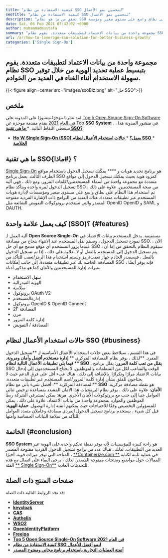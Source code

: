 ```yaml
---
title: "كيفية الاستفادة من نظام SSO لتحسين نمو الأعمال" 
seoTitle: "كيفية الاستفادة من نظام SSO لتحسين نمو الأعمال" 
description: "تحقق من ما هو نظام SSO وكيف يؤثر على نمو عملك. تستخدم أنظمة تسجيل الدخول الفردية مفتوحة المصدر على نطاق واسع على مستوى صغير ومؤسسة." 
date: Sat, 06 Feb 2021 07:42:02 +0000
author: muhammadmustafa
summary: "مجموعة واحدة من بيانات الاعتماد لتطبيقات متعددة. يقوم نظام SSO بتبسيط عملية تحديد الهوية من خلال توفير سهولة الاستخدام أثناء الغناء في العديد من الخوادم." 
url: /ar/how-to-leverage-sso-solution-for-better-business-growth/
categories: ['Single Sign-On']
---
```


## مجموعة واحدة من بيانات الاعتماد لتطبيقات متعددة. يقوم نظام SSO بتبسيط عملية تحديد الهوية من خلال توفير سهولة الاستخدام أثناء الغناء في العديد من الخوادم.

{{< figure align=center src="images/ssoBiz.png" alt="حل SSO">}}


## ملخص
لقد نشرنا مؤخرًا منشورًا على المدونة على [Top 5 Open Source Sign-On Software في العام 2021][1] يقدم مقدمة موجزة عن Top  **SSO System** . في منشور المدونة هذا ، سنغطي النقاط التالية.
  *[ **ما هي تقنية SSO؟** ][2]
  * **[Ho][3]**[ **W**  ][3] **[Single Sign-On (SSO) يعمل؟][3]** 
  *[ **حالات استخدام الأعمال لنظام SSO** ][4]
  *[ **الخلاصة** ][5]

## ما هي تقنية SSO؟   {#ماذا}
[Single Sign-On][6] هو برنامج تحديد هويات و **** يمكّنك تسجيل الدخول باستخدام مواقع الطرف الثالث. يعمل برنامج SSO كمزود هوية بحيث يمكنك تسجيل الدخول إلى مواقع متعددة مع مجموعة واحدة من أسماء المستخدمين/كلمات المرور. ومع ذلك ، فهي آلية تسجيل الدخول لمرة واحدة ويتأكد نظام SSO من صحة المستخدمين.
علاوة على ذلك ، تم استخدام هذا النظام على نطاق واسع على مستوى صغير ومؤسسات لإدارة هويات المستخدم عبر تطبيقات متعددة. هناك العديد من البرامج ذات الإشارة الفردية مفتوحة المصدر والتي تستخدم بروتوكولات التفويض الشائعة مثل OpenID OpenID و SAML و OAUTH.

##  **كيف يعمل علامة واحدة (SSO)؟**    {#features}
آلية العمل لـ  **Open Source Single-On**  مستقيمة. يدخل المستخدم بيانات الاعتماد في نموذج تسجيل الدخول ، وسيتم نقل المستخدم عند الانتهاء بنجاح من مصادقة SSO. الآن ، عندما يزور المستخدم أي موقع مدمج مع أي حل SSO ، سيقوم النظام بالتحقق من إما أن يتم تسجيل الدخول إلى المستخدم بالفعل أو لا. علاوة على ذلك ، إذا تم تسجيل الدخول بالفعل ، فسيصدر الخادم جهاز تعقب/رمز وسيتم استخدام هذا الرمز/تعقب للتأكد من المصادقة الخاصة بك عبر تطبيقات متعددة. إلى جانب إمكانات SSO ، فإنه يوفر أيضًا ميزات إدارة المستخدمين والأمان كما هو مذكور أدناه.
  * سهل الاستخدام
  * الهوية الفيدرالية
  * سلاسة
  * بروتوكول OAuth V2
  * إدارةالمستخدم
  * بروتوكول OpenID & OpenID Connect
  * 2F المصادقة
  * مرن
  * إدارة كلمة المرور
  * المصادقة / التفويض

## حالات استخدام الأعمال لنظام SSO   {#business}
في هذا القسم ، سنلاحظ بعض حالات استخدام الأعمال الأساسية لـ **تسجيل الدخول المفرد.  **لذلك ، يوفر نظام المصادقة المركزي **  **إدارة مستخدم أفضل وأمان ومرونة. فيما يلي تطبيقات الأعمال التالية لنظام **  **SSO**  .**
**يقلل من تعب كلمة المرور**: يقلل برنامج SSO الوقت والمتاعب لكل من المنظمات والموظفين. لا يحتاج المستخدمون إلى إدخال بيانات الاعتماد مرارًا وتكرارًا. بالإضافة إلى ذلك ، هناك عبء أقل على فرق الدعم حيث لا يحتاجون للقلق بشأن إدارة كلمة المرور/اسم المستخدم عبر تطبيقات متعددة.
**المصادقة المركزية **: أفضل شيء يأتي مع نظام  **SSO**  هو نقطة مصادقة مركزية.
**الأمان**: علاوة على ذلك ، يوفر نظام البرمجيات هذا الأمان المشدد بمساعدة ترخيص ثنائي العوامل جنبا إلى جنب مع بروتوكولات الأمان الأخرى.
**مرنة**: يمكن لمشرفي الشركة ربط الموظفين والموارد بمجموعة واحدة من بيانات الاعتماد. علاوة على ذلك ، يمكن للمسؤولين التخصيص وفقًا للاحتياجات حيث يمكنهم أتمتة إدارة الوصول.
**حماية الهوية**: قبل كل شيء ، يستخدم برنامج تسجيل الدخول الفردي مصادقة وعاملان متعدد العوامل للتأكد من سلامة البيانات الحساسة وأمنها.

## الخاتمة   {#conclusion}
**SSO System** هو راحة كبيرة للمؤسسات لأنه يوفر نقطة تحكم واحدة على الهوية عبر العديد من التطبيقات. لذلك ، هناك عدد من برامج تسجيل الدخول الفردية مفتوحة المصدر المتاحة التي توفر ميزات قوية.
أخيرًا ، [**Containerize.com **][7] في عملية ثابتة لكتابة المقالات حول مواضيع ومنتجات مفتوحة المصدر. لذلك ، يرجى البقاء على اتصال مع هذه الفئة [**  Single Sign-On**][6] للتحديثات العادية.

## صفحات المنتج ذات الصلة
قد تجد الروابط التالية ذات الصلة:
  * **[IdentityServer][8]**
  * **[keycloak][9]**
  * **[CAS][10]**
  * **[Authelia][11]**
  * **[WSO2][12]**
  * **[OpenIdentityPlatform][13]**
  * **[Freeipa][14]**
  * **[Top 5 Open Source Single-On Software في العام 2021][1]**
  * **[كيفية الاستفادة من نظام SSO لنمو أفضل للأعمال][15]**
  * **[أتمتة العمليات التجارية باستخدام برنامج مجاني ومفتوح المصدر][16]**

  
[1]: https://blog.containerize.com/single-sign-on/top-5-open-source-single-sign-on-software-in-the-year-2021/
[2]: #what
[3]: #features
[4]: #business
[5]: #Conclusion
[6]: https://products.containerize.com/single-sign-on/
[7]: https://www.containerize.com/
[8]: https://products.containerize.com/single-sign-on/identity-server
[9]: https://products.containerize.com/single-sign-on/keycloak
[10]: https://products.containerize.com/single-sign-on/cas
[11]: https://products.containerize.com/single-sign-on/authelia
[12]: https://products.containerize.com/single-sign-on/wso2
[13]: https://products.containerize.com/single-sign-on/openidentityplatform
[14]: https://products.containerize.com/single-sign-on/freeipa
[15]: https://blog.containerize.com/single-sign-on/ar/how-to-leverage-sso-solution-for-better-business-growth/
[16]: https://blog.containerize.com/blogging/automate-business-operations-using-open-source-software/
